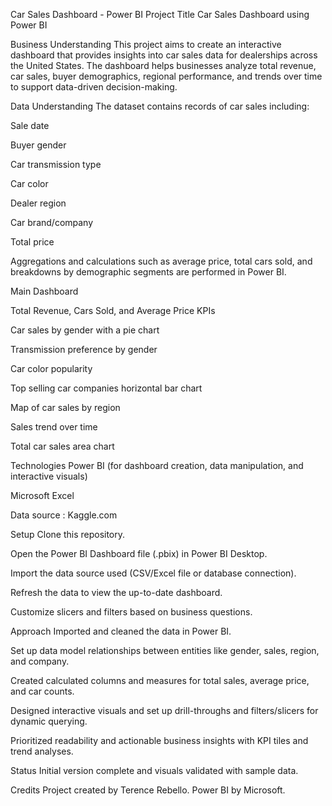 Car Sales Dashboard - Power BI
Project Title
Car Sales Dashboard using Power BI

Business Understanding
This project aims to create an interactive dashboard that provides insights into car sales data for dealerships across the United States. The dashboard helps businesses analyze total revenue, car sales, buyer demographics, regional performance, and trends over time to support data-driven decision-making.

Data Understanding
The dataset contains records of car sales including:

Sale date

Buyer gender

Car transmission type

Car color

Dealer region

Car brand/company

Total price

Aggregations and calculations such as average price, total cars sold, and breakdowns by demographic segments are performed in Power BI.


Main Dashboard

Total Revenue, Cars Sold, and Average Price KPIs

Car sales by gender with a pie chart

Transmission preference by gender

Car color popularity

Top selling car companies horizontal bar chart

Map of car sales by region

Sales trend over time

Total car sales area chart


Technologies
Power BI (for dashboard creation, data manipulation, and interactive visuals)

Microsoft Excel 

Data source : Kaggle.com

Setup
Clone this repository.

Open the Power BI Dashboard file (.pbix) in Power BI Desktop.

Import the data source used (CSV/Excel file or database connection).

Refresh the data to view the up-to-date dashboard.

Customize slicers and filters based on business questions.

Approach
Imported and cleaned the data in Power BI.

Set up data model relationships between entities like gender, sales, region, and company.

Created calculated columns and measures for total sales, average price, and car counts.

Designed interactive visuals and set up drill-throughs and filters/slicers for dynamic querying.

Prioritized readability and actionable business insights with KPI tiles and trend analyses.

Status
Initial version complete and visuals validated with sample data.


Credits
Project created by Terence Rebello.
Power BI by Microsoft.

